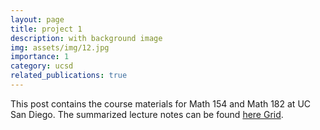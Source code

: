 ```yaml
---
layout: page
title: project 1
description: with background image
img: assets/img/12.jpg
importance: 1
category: ucsd
related_publications: true
---
```



This post contains the course materials for Math 154 and Math 182 at UC San Diego. The summarized lecture notes can be found <a href="assets/pdf/Math154_notes.pdf"> here Grid</a>.